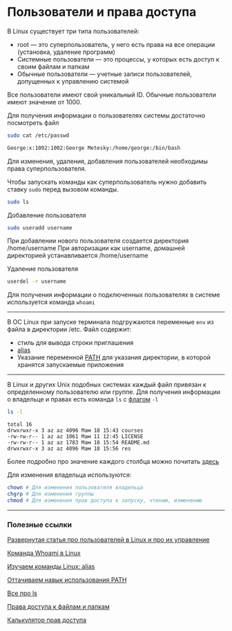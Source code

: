 # Пользователи и права доступа

В Linux существует три типа пользователей:
- root — это суперпользователь, у него есть права на все операции (установка, удаление программ)
- Системные пользователи — это процессы, у которых есть доступ к своим файлам и папкам
- Обычные пользователи — учетные записи пользователей, допущенных к управлению системой

Все пользователи имеют свой уникальный ID. Обычные пользователи имеют значение от 1000.

Для получения информации о пользователях системы достаточно посмотреть файл
```sh
sudo cat /etc/passwd
```

```sh
George:x:1002:1002:George Metesky:/home/george:/bin/bash
```

Для изменения, удаления, добавления пользователей необходимы права суперпользователя.

Чтобы запускать команды как суперпользователь нужно добавить ставку `sudo` перед вызовом команды.
```sh
sudo ls
```

Добавление пользователя

```sh
sudo useradd username
```
При добавлении нового пользователя создается директория /home/username
При авторизации как username, домашней директорией устанавливается /home/username

Удаление пользователя

```sh
userdel -r username
```

Для получения информации о подключенных пользователях в системе используется команда `whoami`

___


В ОС Linux при запуске терминала подгружаются переменные `env` из файла в директории /etc. Файл содержит:
- стиль для вывода строки приглашения
- [alias](http://rus-linux.net/MyLDP/consol/alias.html)
- Указание переменной [PATH](https://opensource.com/article/17/6/set-path-linux) для указания директории, в которой хранятся запускаемые приложения

___

В Linux и других Unix подобных системах каждый файл привязан к определенному пользователю или группе.
Для получения информации о владельце и правах есть команда `ls` с [флагом](https://www.opennet.ru/man.shtml?topic=ls&category=1) `-l`

```sh
ls -l
```

```text
total 16
drwxrwxr-x 3 az az 4096 Мам 18 15:43 courses
-rw-rw-r-- 1 az az 1061 Мам 11 12:45 LICENSE
-rw-rw-r-- 1 az az 1783 Мам 18 15:54 README.md
drwxrwxr-x 3 az az 4096 Мам 18 15:56 res
```

Более подробно про значение каждого столбца можно почитать [здесь](https://linuxize.com/post/how-to-list-files-in-linux-using-the-ls-command/)

Для изменения владельца используются:
```sh
chown # Для изменения пользователя владельца
chgrp # Для изменения группы
chmod # Для изменения прав доступа к запуску, чтению, изменению
```
___

### Полезные ссылки

[Развернутая статья про пользователей в Linux и про их управление](https://techlist.top/linux-users-types-of-users/)

[Команда Whoami в Linux](https://andreyex.ru/operacionnaya-sistema-linux/komanda-whoami-v-linux/)

[Изучаем команды Linux: alias](http://rus-linux.net/MyLDP/consol/alias.html)

[Оттачиваем навык использования PATH](https://opensource.com/article/17/6/set-path-linux)

[Все про ls](https://linuxize.com/post/how-to-list-files-in-linux-using-the-ls-command/)

[Права доступа к файлам и папкам](https://www.guru99.com/file-permissions.html)

[Калькулятор прав доступа](https://chmod-calculator.com/)
